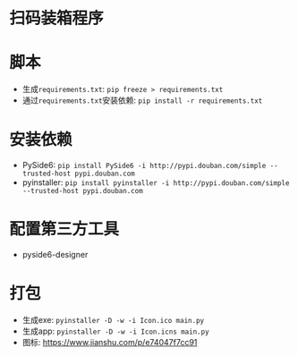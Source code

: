 # 扫码装箱程序

# 脚本
* 生成`requirements.txt`: `pip freeze > requirements.txt`
* 通过`requirements.txt`安装依赖: `pip install -r requirements.txt`

# 安装依赖
* PySide6: `pip install PySide6 -i http://pypi.douban.com/simple --trusted-host pypi.douban.com`
* pyinstaller: `pip install pyinstaller -i http://pypi.douban.com/simple --trusted-host pypi.douban.com`


# 配置第三方工具
* pyside6-designer

# 打包
* 生成exe: `pyinstaller -D -w -i Icon.ico main.py`
* 生成app: `pyinstaller -D -w -i Icon.icns main.py`
* 图标: https://www.jianshu.com/p/e74047f7cc91